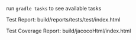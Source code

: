 
run `gradle tasks` to see available tasks

Test Report: build/reports/tests/test/index.html

Test Coverage Report: build/jacocoHtml/index.html 
